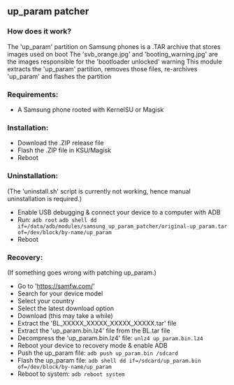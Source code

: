 ## up_param patcher

### How does it work?
The 'up_param' partition on Samsung phones is a .TAR archive that stores images used on boot
The 'svb_orange.jpg' and 'booting_warning.jpg' are the images responsible for the 'bootloader unlocked' warning
This module extracts the 'up_param' partition, removes those files, re-archives 'up_param' and flashes the partition

### Requirements:
- A Samsung phone rooted with KernelSU or Magisk

### Installation:
- Download the .ZIP release file
- Flash the .ZIP file in KSU/Magisk
- Reboot

### Uninstallation:
(The 'uninstall.sh' script is currently not working, hence manual uninstallation is required.)
- Enable USB debugging & connect your device to a computer with ADB
- Run:
  `adb root`
  `adb shell dd if=/data/adb/modules/samsung_up_param_patcher/original-up_param.tar of=/dev/block/by-name/up_param`
- Reboot

### Recovery:
(If something goes wrong with patching up_param.)
- Go to 'https://samfw.com/'
- Search for your device model
- Select your country
- Select the latest download option
- Download (this may take a while)
- Extract the 'BL_XXXXX_XXXXX_XXXXX_XXXXX.tar' file
- Extract the 'up_param.bin.lz4' file from the BL.tar file
- Decompress the 'up_param.bin.lz4' file:
  `unlz4 up_param.bin.lz4`
- Reboot your device to recovery mode & enable ADB
- Push the up_param file:
  `adb push up_param.bin /sdcard`
- Flash the up_param file:
  `adb shell dd if=/sdcard/up_param.bin of=/dev/block/by-name/up_param`
- Reboot to system:
  `adb reboot system`
